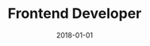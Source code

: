 ---
title: "Frontend Developer"
company: "Express Bank"
employment: "Contractor"
date: 2018-01-01
highlights: [
  'Wrote specs for the project in collaboration with the project leader.',
  'Developed a customer service application using Angular.',
  'Covered the application in unit tests (Mocha).'
]
skills: ['Angular', 'Bootstrap', 'Mocha']
---
